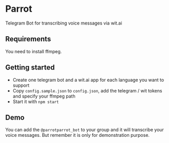 # Parrot
Telegram Bot for transcribing voice messages via wit.ai

## Requirements
You need to install ffmpeg.

## Getting started
- Create one telegram bot and a wit.ai app for each language you want to support
- Copy ```config.sample.json``` to ```config.json```, add the telegram / wit tokens and specify your ffmpeg path
- Start it with ```npm start```

## Demo
You can add the ```@parrotparrot_bot``` to your group and it will transcribe your voice messages.
But remember it is only for demonstration purpose.
